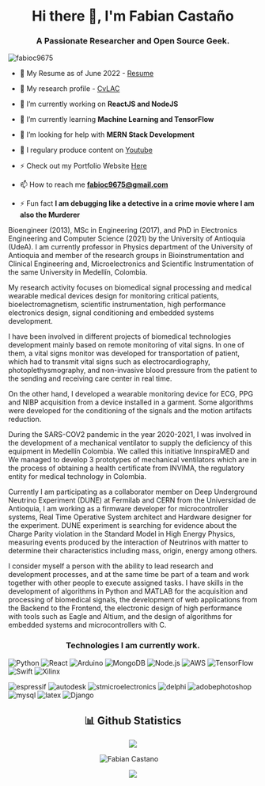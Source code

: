 <h1 align="center">Hi there 👋, I'm Fabian Castaño</h1>
<h3 align="center">A Passionate Researcher and Open Source Geek.</h3>
 <img src="https://komarev.com/ghpvc/?username=fabioc9675" alt="fabioc9675" /> 
<p align="center">

-   📃 My Resume as of June 2022 - <a href = "https://drive.google.com/file/d/1MqWNVnBY64GBHtRJnBUdBLBXO6GBIarW/view?usp=sharing">Resume</a>

-   📝 My research profile - <a href = "[https://www.youtube.com/channel/UCWdd0P8N_Ug6H5iSZgOykQg](https://scienti.minciencias.gov.co/cvlac/visualizador/generarCurriculoCv.do?cod_rh=0001565061)">CvLAC</a>

-   🔭 I’m currently working on **ReactJS and NodeJS**

-   🌱 I’m currently learning **Machine Learning and TensorFlow**

-   🤔 I’m looking for help with **MERN Stack Development**

-   📝 I regulary produce content on <a href = "https://www.youtube.com/channel/UCWdd0P8N_Ug6H5iSZgOykQg">Youtube</a>

-   ⚡ Check out my Portfolio Website <a href = "https://www.fabiancastano.com/">Here</a>

-   📫 How to reach me **fabioc9675@gmail.com**

-   ⚡ Fun fact **I am debugging like a detective in a crime movie where I am also the Murderer**

Bioengineer (2013), MSc in Engineering (2017), and PhD in Electronics Engineering and Computer Science (2021) by the University of Antioquia (UdeA). I am currently professor in Physics department of the University of Antioquia and member of the research groups in Bioinstrumentation and Clinical Engineering and, Microelectronics and Scientific Instrumentation of the same University in Medellín, Colombia.

My research activity focuses on biomedical signal processing and medical wearable medical devices design for monitoring critical patients, bioelectromagnetism, scientific instrumentation, high performance electronics design, signal conditioning and embedded systems development.

I have been involved in different projects of biomedical technologies development mainly based on remote monitoring of vital signs. In one of them, a vital signs monitor was developed for transportation of patient, which had to transmit vital signs such as electrocardiography, photoplethysmography, and non-invasive blood pressure from the patient to the sending and receiving care center in real time.

On the other hand, I developed a wearable monitoring device for ECG, PPG and NIBP acquisition from a device installed in a garment. Some algorithms were developed for the conditioning of the signals and the motion artifacts reduction.

During the SARS-COV2 pandemic in the year 2020-2021, I was involved in the development of a mechanical ventilator to supply the deficiency of this equipment in Medellín Colombia. We called this initiative InnspiraMED and We managed to develop 3 prototypes of mechanical ventilators which are in the process of obtaining a health certificate from INVIMA, the regulatory entity for medical technology in Colombia.

Currently I am participating as a collaborator member on Deep Underground Neutrino Experiment (DUNE) at Fermilab and CERN from the Universidad de Antioquia, I am working as a firmware developer for microcontroller systems, Real Time Operative System architect and Hardware designer for the experiment. DUNE experiment is searching for evidence about the Charge Parity violation in the Standard Model in High Energy Physics, measuring events produced by the interaction of Neutrinos with matter to determine their characteristics including mass, origin, energy among others.

I consider myself a person with the ability to lead research and development processes, and at the same time be part of a team and work together with other people to execute assigned tasks. I have skills in the development of algorithms in Python and MATLAB for the acquisition and processing of biomedical signals, the development of web applications from the Backend to the Frontend, the electronic design of high performance with tools such as Eagle and Altium, and the design of algorithms for embedded systems and microcontrollers with C.

<h3 align="center">Technologies I am currently work.</h3>

![Python](https://img.shields.io/badge/-Python-000?&logo=Python) ![React](https://img.shields.io/badge/-React-000?&logo=React) ![Arduino](https://img.shields.io/badge/-Arduino-000?&logo=Arduino) ![MongoDB](https://img.shields.io/badge/-MongoDB-000?&logo=MongoDB) ![Node.js](https://img.shields.io/badge/-Node.js-000?&logo=node.js) ![AWS](https://img.shields.io/badge/-AWS-000?&logo=Amazon-AWS&logoColor=F90) ![TensorFlow](https://img.shields.io/badge/-TensorFlow-000?&logo=TensorFlow) ![Swift](https://img.shields.io/badge/-Altium%20Designer-000?&logo=altiumdesigner) ![Xilinx](https://img.shields.io/badge/-Xilinx-000?&logo=xilinx)

![espressif](https://img.shields.io/badge/-Espressif-000?&logo=espressif) ![autodesk](https://img.shields.io/badge/-Autodesk-000?&logo=autodesk) ![stmicroelectronics](https://img.shields.io/badge/-STMicroelectronics-000?&logo=stmicroelectronics) ![delphi](https://img.shields.io/badge/-Delphi-000?&logo=delphi) ![adobephotoshop](https://img.shields.io/badge/-Adobe%20Photoshop-000?&logo=adobephotoshop) ![mysql](https://img.shields.io/badge/-MySQL-000?&logo=mysql) ![latex](https://img.shields.io/badge/-LaTeX-000?&logo=latex) ![Django](https://img.shields.io/badge/-Django-000?&logo=django) 

 

<!-- <a href="https://res.cloudinary.com/weknow-creators/image/upload/v1651816861/frame_meicke.png"><img align="left" alt="mana wallet" src="https://cryptologos.cc/logos/decentraland-mana-logo.svg" width="40px" ></a> -->

</p>

<h2 align="center">📊 Github Statistics </h2>
<p align="center">
 <a href="https://git.io/streak-stats">
    <img src="http://github-readme-streak-stats.herokuapp.com?user=fabioc9675&theme=react&background=0d1117&border=666">
  </a>
</p>

<p align="center"> <img src="https://github-readme-stats.vercel.app/api?username=fabioc9675&layout=compact&hide=html&theme=jolly" alt="Fabian Castano" />&nbsp;&nbsp;&nbsp;&nbsp; </p>

<p align="center"> <img src="https://github-readme-stats.vercel.app/api/top-langs/?username=fabioc9675&layout=compact&theme=tokyonight&custom_title=Top%20Languages">  </p>

